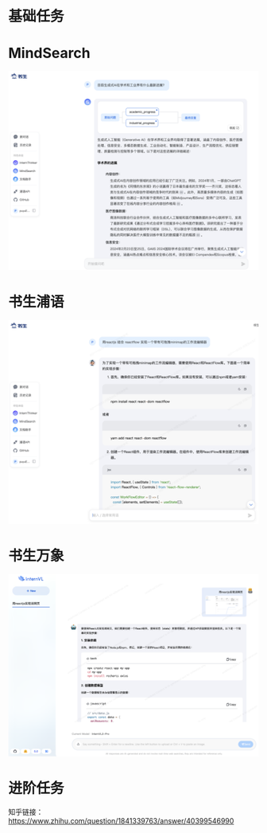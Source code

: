 # 基础任务

# MindSearch

![](imgs/image-1.png)

# 书生浦语

![](imgs/image-2.png)

# 书生万象

![](imgs/image-3.png)

# 进阶任务

知乎链接： https://www.zhihu.com/question/1841339763/answer/40399546990